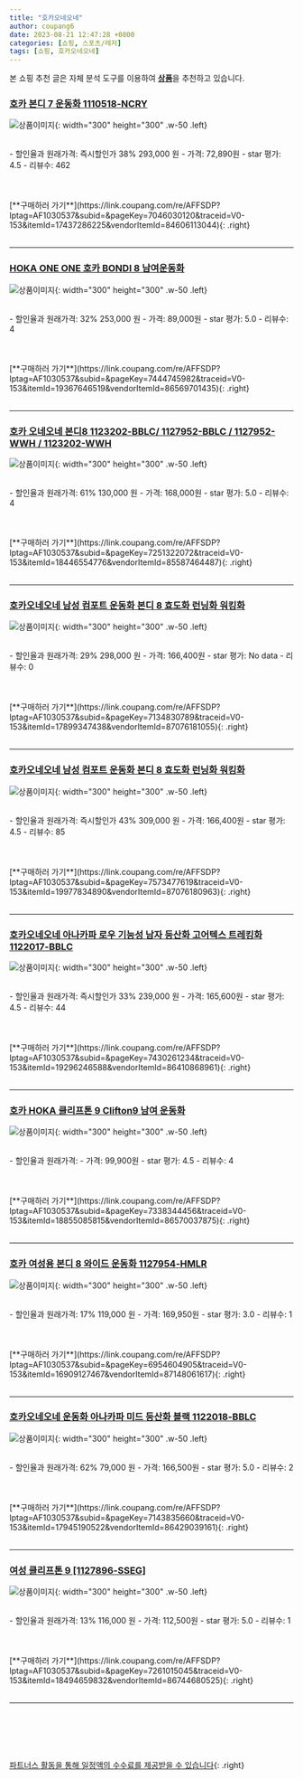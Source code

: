 ```yaml
---
title: "호카오네오네"
author: coupang6
date: 2023-08-21 12:47:28 +0800
categories: [쇼핑, 스포츠/레저]
tags: [쇼핑, 호카오네오네]
---
```


본 쇼핑 추천 글은 자체 분석 도구를 이용하여 [**상품**](https://link.coupang.com/a/bao1ui)을 추천하고 있습니다.

### [호카 본디 7 운동화 1110518-NCRY](https://link.coupang.com/re/AFFSDP?lptag=AF1030537&subid=&pageKey=7046030120&traceid=V0-153&itemId=17437286225&vendorItemId=84606113044)

![상품이미지](https://thumbnail8.coupangcdn.com/thumbnails/remote/230x230ex/image/retail/images/2023/01/05/17/0/48f58c8f-6627-4eb8-8019-2e71cddd7c0b.jpg){: width="300" height="300" .w-50 .left}


<br>
- 할인율과 원래가격: 즉시할인가 38%  293,000   원
- 가격: 72,890원
- star 평가: 4.5
- 리뷰수: 462
<br>
<br>
<br>
<br>
[**구매하러 가기**](https://link.coupang.com/re/AFFSDP?lptag=AF1030537&subid=&pageKey=7046030120&traceid=V0-153&itemId=17437286225&vendorItemId=84606113044){: .right}
<br>
<br>

---

### [HOKA ONE ONE 호카 BONDI 8 남여운동화](https://link.coupang.com/re/AFFSDP?lptag=AF1030537&subid=&pageKey=7444745982&traceid=V0-153&itemId=19367646519&vendorItemId=86569701435)

![상품이미지](https://thumbnail6.coupangcdn.com/thumbnails/remote/230x230ex/image/vendor_inventory/7704/33234eb4c70dc1302409485c0a5381e3d3eac510ce3dc02182060094d6b5.png){: width="300" height="300" .w-50 .left}


<br>
- 할인율과 원래가격: 32%  253,000   원
- 가격: 89,000원
- star 평가: 5.0
- 리뷰수: 4
<br>
<br>
<br>
<br>
[**구매하러 가기**](https://link.coupang.com/re/AFFSDP?lptag=AF1030537&subid=&pageKey=7444745982&traceid=V0-153&itemId=19367646519&vendorItemId=86569701435){: .right}
<br>
<br>

---

### [호카 오네오네 본디8 1123202-BBLC/ 1127952-BBLC / 1127952-WWH / 1123202-WWH](https://link.coupang.com/re/AFFSDP?lptag=AF1030537&subid=&pageKey=7251322072&traceid=V0-153&itemId=18446554776&vendorItemId=85587464487)

![상품이미지](https://thumbnail10.coupangcdn.com/thumbnails/remote/230x230ex/image/vendor_inventory/029d/7ff498d9cc0e24cc5b250e48585885d9ecdb3dbf42d1d6b50a7bdfa38f74.png){: width="300" height="300" .w-50 .left}


<br>
- 할인율과 원래가격: 61%  130,000   원
- 가격: 168,000원
- star 평가: 5.0
- 리뷰수: 4
<br>
<br>
<br>
<br>
[**구매하러 가기**](https://link.coupang.com/re/AFFSDP?lptag=AF1030537&subid=&pageKey=7251322072&traceid=V0-153&itemId=18446554776&vendorItemId=85587464487){: .right}
<br>
<br>

---

### [호카오네오네 남성 컴포트 운동화 본디 8 효도화 런닝화 워킹화](https://link.coupang.com/re/AFFSDP?lptag=AF1030537&subid=&pageKey=7134830789&traceid=V0-153&itemId=17899347438&vendorItemId=87076181055)

![상품이미지](https://thumbnail7.coupangcdn.com/thumbnails/remote/230x230ex/image/vendor_inventory/e27e/2775e3486c92883dec71c6b3d1622414814dcecf1219c75fc3e9a42997e4.jpg){: width="300" height="300" .w-50 .left}


<br>
- 할인율과 원래가격: 29%  298,000   원
- 가격: 166,400원
- star 평가: No data
- 리뷰수: 0
<br>
<br>
<br>
<br>
[**구매하러 가기**](https://link.coupang.com/re/AFFSDP?lptag=AF1030537&subid=&pageKey=7134830789&traceid=V0-153&itemId=17899347438&vendorItemId=87076181055){: .right}
<br>
<br>

---

### [호카오네오네 남성 컴포트 운동화 본디 8 효도화 런닝화 워킹화](https://link.coupang.com/re/AFFSDP?lptag=AF1030537&subid=&pageKey=7573477619&traceid=V0-153&itemId=19977834890&vendorItemId=87076180963)

![상품이미지](https://thumbnail7.coupangcdn.com/thumbnails/remote/230x230ex/image/vendor_inventory/e27e/2775e3486c92883dec71c6b3d1622414814dcecf1219c75fc3e9a42997e4.jpg){: width="300" height="300" .w-50 .left}


<br>
- 할인율과 원래가격: 즉시할인가 43%  309,000   원
- 가격: 166,400원
- star 평가: 4.5
- 리뷰수: 85
<br>
<br>
<br>
<br>
[**구매하러 가기**](https://link.coupang.com/re/AFFSDP?lptag=AF1030537&subid=&pageKey=7573477619&traceid=V0-153&itemId=19977834890&vendorItemId=87076180963){: .right}
<br>
<br>

---

### [호카오네오네 아나카파 로우 기능성 남자 등산화 고어텍스 트레킹화 1122017-BBLC](https://link.coupang.com/re/AFFSDP?lptag=AF1030537&subid=&pageKey=7430261234&traceid=V0-153&itemId=19296246588&vendorItemId=86410868961)

![상품이미지](https://thumbnail6.coupangcdn.com/thumbnails/remote/230x230ex/image/vendor_inventory/fc3a/083bdb2b6e86d4ce97bcef1816efcdf0141446c885e52b9f375a5f5540be.jpg){: width="300" height="300" .w-50 .left}


<br>
- 할인율과 원래가격: 즉시할인가 33%  239,000   원
- 가격: 165,600원
- star 평가: 4.5
- 리뷰수: 44
<br>
<br>
<br>
<br>
[**구매하러 가기**](https://link.coupang.com/re/AFFSDP?lptag=AF1030537&subid=&pageKey=7430261234&traceid=V0-153&itemId=19296246588&vendorItemId=86410868961){: .right}
<br>
<br>

---

### [호카 HOKA 클리프톤 9 Clifton9 남여 운동화](https://link.coupang.com/re/AFFSDP?lptag=AF1030537&subid=&pageKey=7338344456&traceid=V0-153&itemId=18855085815&vendorItemId=86570037875)

![상품이미지](https://thumbnail10.coupangcdn.com/thumbnails/remote/230x230ex/image/vendor_inventory/0c37/62856a461b78e69e6c5ae9c6c1f0395c7d3ca568aba763c90096fe3b8960.jpg){: width="300" height="300" .w-50 .left}


<br>
- 할인율과 원래가격: 
- 가격: 99,900원
- star 평가: 4.5
- 리뷰수: 4
<br>
<br>
<br>
<br>
[**구매하러 가기**](https://link.coupang.com/re/AFFSDP?lptag=AF1030537&subid=&pageKey=7338344456&traceid=V0-153&itemId=18855085815&vendorItemId=86570037875){: .right}
<br>
<br>

---

### [호카 여성용 본디 8 와이드 운동화 1127954-HMLR](https://link.coupang.com/re/AFFSDP?lptag=AF1030537&subid=&pageKey=6954604905&traceid=V0-153&itemId=16909127467&vendorItemId=87148061617)

![상품이미지](https://thumbnail10.coupangcdn.com/thumbnails/remote/230x230ex/image/retail/images/2023/09/11/10/6/a45a548c-8a1b-4650-8729-6086978227ea.png){: width="300" height="300" .w-50 .left}


<br>
- 할인율과 원래가격: 17%  119,000   원
- 가격: 169,950원
- star 평가: 3.0
- 리뷰수: 1
<br>
<br>
<br>
<br>
[**구매하러 가기**](https://link.coupang.com/re/AFFSDP?lptag=AF1030537&subid=&pageKey=6954604905&traceid=V0-153&itemId=16909127467&vendorItemId=87148061617){: .right}
<br>
<br>

---

### [호카오네오네 운동화 아나카파 미드 등산화 블랙 1122018-BBLC](https://link.coupang.com/re/AFFSDP?lptag=AF1030537&subid=&pageKey=7143835660&traceid=V0-153&itemId=17945190522&vendorItemId=86429039161)

![상품이미지](https://thumbnail10.coupangcdn.com/thumbnails/remote/230x230ex/image/vendor_inventory/2fe8/44cead103200406aa6e89718925be18257538ea730345af55d914e130453.jpg){: width="300" height="300" .w-50 .left}


<br>
- 할인율과 원래가격: 62%  79,000   원
- 가격: 166,500원
- star 평가: 5.0
- 리뷰수: 2
<br>
<br>
<br>
<br>
[**구매하러 가기**](https://link.coupang.com/re/AFFSDP?lptag=AF1030537&subid=&pageKey=7143835660&traceid=V0-153&itemId=17945190522&vendorItemId=86429039161){: .right}
<br>
<br>

---

### [여성 클리프톤 9 [1127896-SSEG]](https://link.coupang.com/re/AFFSDP?lptag=AF1030537&subid=&pageKey=7261015045&traceid=V0-153&itemId=18494659832&vendorItemId=86744680525)

![상품이미지](https://thumbnail9.coupangcdn.com/thumbnails/remote/230x230ex/image/vendor_inventory/3845/f568c17cec85dbaca18b763f3c6de2b43390e6c21c16f07a2622604de345.jpg){: width="300" height="300" .w-50 .left}


<br>
- 할인율과 원래가격: 13%  116,000   원
- 가격: 112,500원
- star 평가: 5.0
- 리뷰수: 1
<br>
<br>
<br>
<br>
[**구매하러 가기**](https://link.coupang.com/re/AFFSDP?lptag=AF1030537&subid=&pageKey=7261015045&traceid=V0-153&itemId=18494659832&vendorItemId=86744680525){: .right}
<br>
<br>

---
<br><br><br><br><br> [파트너스 활동을 통해 일정액의 수수료를 제공받을 수 있습니다](https://link.coupang.com/a/bao1ui){: .right}